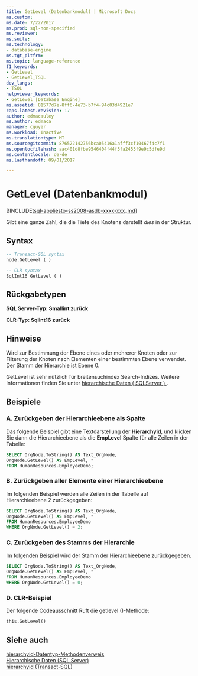 ```yaml
---
title: GetLevel (Datenbankmodul) | Microsoft Docs
ms.custom: 
ms.date: 7/22/2017
ms.prod: sql-non-specified
ms.reviewer: 
ms.suite: 
ms.technology:
- database-engine
ms.tgt_pltfrm: 
ms.topic: language-reference
f1_keywords:
- GetLevel
- GetLevel_TSQL
dev_langs:
- TSQL
helpviewer_keywords:
- GetLevel [Database Engine]
ms.assetid: 81577d7e-8ff6-4e73-b7f4-94c03d4921e7
caps.latest.revision: 17
author: edmacauley
ms.author: edmaca
manager: cguyer
ms.workload: Inactive
ms.translationtype: MT
ms.sourcegitcommit: 876522142756bca05416a1afff3cf10467f4c7f1
ms.openlocfilehash: aac401d8fbe9546404f44f5fa2455f9e9c5dfe9d
ms.contentlocale: de-de
ms.lasthandoff: 09/01/2017

---
```

# <a name="getlevel-database-engine"></a>GetLevel (Datenbankmodul)
[!INCLUDE[tsql-appliesto-ss2008-asdb-xxxx-xxx_md](../../includes/tsql-appliesto-ss2008-asdb-xxxx-xxx-md.md)]

Gibt eine ganze Zahl, die die Tiefe des Knotens darstellt *dies* in der Struktur.
  
## <a name="syntax"></a>Syntax  
  
```sql
-- Transact-SQL syntax  
node.GetLevel ( )   
```  
  
```sql
-- CLR syntax  
SqlInt16 GetLevel ( )   
```  
  
## <a name="return-types"></a>Rückgabetypen  
**SQL Server-Typ: Smallint zurück**
  
**CLR-Typ: SqlInt16 zurück**
  
## <a name="remarks"></a>Hinweise  
Wird zur Bestimmung der Ebene eines oder mehrerer Knoten oder zur Filterung der Knoten nach Elementen einer bestimmten Ebene verwendet. Der Stamm der Hierarchie ist Ebene 0.
  
GetLevel ist sehr nützlich für breitensuchindex Search-Indizes. Weitere Informationen finden Sie unter [hierarchische Daten &#40; SQLServer &#41; ](../../relational-databases/hierarchical-data-sql-server.md).
  
## <a name="examples"></a>Beispiele  
  
### <a name="a-returning-the-hierarchy-level-as-a-column"></a>A. Zurückgeben der Hierarchieebene als Spalte  
Das folgende Beispiel gibt eine Textdarstellung der **Hierarchyid**, und klicken Sie dann die Hierarchieebene als die **EmpLevel** Spalte für alle Zeilen in der Tabelle:
  
```sql
SELECT OrgNode.ToString() AS Text_OrgNode,   
OrgNode.GetLevel() AS EmpLevel, *  
FROM HumanResources.EmployeeDemo;  
```  
  
### <a name="b-returning-all-members-of-a-hierarchy-level"></a>B. Zurückgeben aller Elemente einer Hierarchieebene  
Im folgenden Beispiel werden alle Zeilen in der Tabelle auf Hierarchieebene 2 zurückgegeben:
  
```sql
SELECT OrgNode.ToString() AS Text_OrgNode,   
OrgNode.GetLevel() AS EmpLevel, *  
FROM HumanResources.EmployeeDemo  
WHERE OrgNode.GetLevel() = 2;  
```  
  
### <a name="c-returning-the-root-of-the-hierarchy"></a>C. Zurückgeben des Stamms der Hierarchie  
Im folgenden Beispiel wird der Stamm der Hierarchieebene zurückgegeben.
  
```sql
SELECT OrgNode.ToString() AS Text_OrgNode,   
OrgNode.GetLevel() AS EmpLevel, *  
FROM HumanResources.EmployeeDemo  
WHERE OrgNode.GetLevel() = 0;  
```  
  
### <a name="d-clr-example"></a>D. CLR-Beispiel  
Der folgende Codeausschnitt Ruft die getlevel ()-Methode:
  
```sql
this.GetLevel()  
```  
  
## <a name="see-also"></a>Siehe auch
[hierarchyid-Datentyp-Methodenverweis](http://msdn.microsoft.com/library/01a050f5-7580-4d5f-807c-7f11423cbb06)  
[Hierarchische Daten &#40;SQL Server&#41;](../../relational-databases/hierarchical-data-sql-server.md)  
[hierarchyid &#40;Transact-SQL&#41;](../../t-sql/data-types/hierarchyid-data-type-method-reference.md)
  
  

